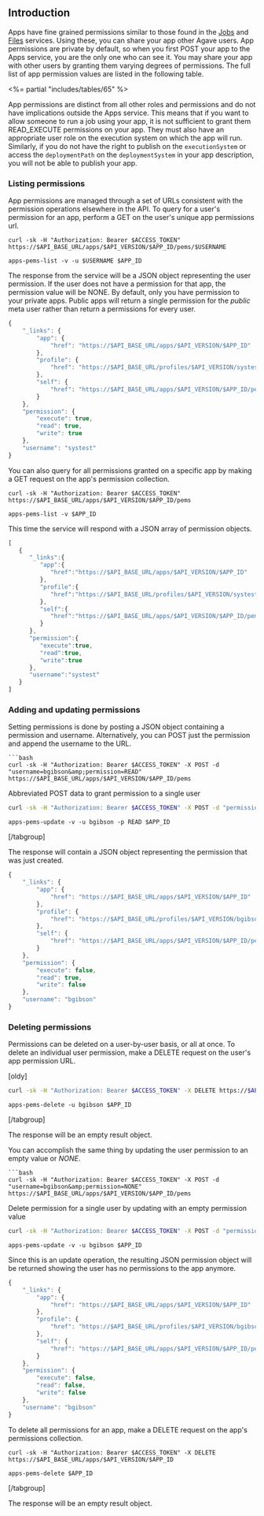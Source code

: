 ## Introduction  

Apps have fine grained permissions similar to those found in the <a title="Job Management" href="/documentation/tutorials/job-management-tutorial/">Jobs</a> and <a title="File Management" href="/documentation/tutorials/data-management-tutorial/">Files</a> services. Using these, you can share your app other Agave users. App permissions are private by default, so when you first POST your app to the Apps service, you are the only one who can see it. You may share your app with other users by granting them varying degrees of permissions. The full list of app permission values are listed in the following table.

<%= partial "includes/tables/65" %>

App permissions are distinct from all other roles and permissions and do not have implications outside the Apps service. This means that if you want to allow someone to run a job using your app, it is not sufficient to grant them READ_EXECUTE permissions on your app. They must also have an appropriate user role on the execution system on which the app will run. Similarly, if you do not have the right to publish on the <code>executionSystem</code> or access the <code>deploymentPath</code> on the <code>deploymentSystem</code> in your app description, you will not be able to publish your app.

### Listing permissions  

App permissions are managed through a set of URLs consistent with the permission operations elsewhere in the API. To query for a user's permission for an app, perform a GET on the user's unique app permissions url.

```shell
curl -sk -H "Authorization: Bearer $ACCESS_TOKEN" https://$API_BASE_URL/apps/$API_VERSION/$APP_ID/pems/$USERNAME
```


```plaintext
apps-pems-list -v -u $USERNAME $APP_ID
```


The response from the service will be a JSON object representing the user permission. If the user does not have a permission for that app, the permission value will be NONE. By default, only you have permission to your private apps. Public apps will return a single permission for the <em>public</em> meta user rather than return a permissions for every user.

```javascript
{
    "_links": {
        "app": {
            "href": "https://$API_BASE_URL/apps/$API_VERSION/$APP_ID"
        },
        "profile": {
            "href": "https://$API_BASE_URL/profiles/$API_VERSION/systest"
        },
        "self": {
            "href": "https://$API_BASE_URL/apps/$API_VERSION/$APP_ID/pems/systest"
        }
    },
    "permission": {
        "execute": true,
        "read": true,
        "write": true
    },
    "username": "systest"
}
```

You can also query for all permissions granted on a specific app by making a GET request on the app's permission collection.

```shell
curl -sk -H "Authorization: Bearer $ACCESS_TOKEN" https://$API_BASE_URL/apps/$API_VERSION/$APP_ID/pems
```


```plaintext
apps-pems-list -v $APP_ID
```


This time the service will respond with a JSON array of permission objects.

```javascript
[  
   {  
      "_links":{  
         "app":{  
            "href":"https://$API_BASE_URL/apps/$API_VERSION/$APP_ID"
         },
         "profile":{  
            "href":"https://$API_BASE_URL/profiles/$API_VERSION/systest"
         },
         "self":{  
            "href":"https://$API_BASE_URL/apps/$API_VERSION/$APP_ID/pems/systest"
         }
      },
      "permission":{  
         "execute":true,
         "read":true,
         "write":true
      },
      "username":"systest"
   }
]
```

### Adding and updating permissions  

Setting permissions is done by posting a JSON object containing a permission and username. Alternatively, you can POST just the permission and append the username to the URL.

```shell
```bash
curl -sk -H "Authorization: Bearer $ACCESS_TOKEN" -X POST -d "username=bgibson&amp;permission=READ" https://$API_BASE_URL/apps/$API_VERSION/$APP_ID/pems
```
Abbreviated POST data to grant permission to a single user
```bash
curl -sk -H "Authorization: Bearer $ACCESS_TOKEN" -X POST -d "permission=READ" https://$API_BASE_URL/apps/$API_VERSION/$APP_ID/pems/bgibson
```


```plaintext
apps-pems-update -v -u bgibson -p READ $APP_ID
```


[/tabgroup]

The response will contain a JSON object representing the permission that was just created.

```javascript
{
    "_links": {
        "app": {
            "href": "https://$API_BASE_URL/apps/$API_VERSION/$APP_ID"
        },
        "profile": {
            "href": "https://$API_BASE_URL/profiles/$API_VERSION/bgibson"
        },
        "self": {
            "href": "https://$API_BASE_URL/apps/$API_VERSION/$APP_ID/pems/bgibson"
        }
    },
    "permission": {
        "execute": false,
        "read": true,
        "write": false
    },
    "username": "bgibson"
}
```

### Deleting permissions  

Permissions can be deleted on a user-by-user basis, or all at once. To delete an individual user permission, make a DELETE request on the user's app permission URL.

[oldy]
```bash
curl -sk -H "Authorization: Bearer $ACCESS_TOKEN" -X DELETE https://$API_BASE_URL/apps/$API_VERSION/$APP_ID/bgibson
```


```plaintext
apps-pems-delete -u bgibson $APP_ID
```


[/tabgroup]

The response will be an empty result object.

You can accomplish the same thing by updating the user permission to an empty value or <em>NONE</em>.

```shell
```bash
curl -sk -H "Authorization: Bearer $ACCESS_TOKEN" -X POST -d "username=bgibson&amp;permission=NONE" https://$API_BASE_URL/apps/$API_VERSION/$APP_ID/pems
```
Delete permission for a single user by updating with an empty permission value
```bash
curl -sk -H "Authorization: Bearer $ACCESS_TOKEN" -X POST -d "permission=" https://$API_BASE_URL/apps/$API_VERSION/$APP_ID/pems/bgibson
```


```plaintext
apps-pems-update -v -u bgibson $APP_ID
```


Since this is an update operation, the resulting JSON permission object will be returned showing the user has no permissions to the app anymore.

```javascript
{
    "_links": {
        "app": {
            "href": "https://$API_BASE_URL/apps/$API_VERSION/$APP_ID"
        },
        "profile": {
            "href": "https://$API_BASE_URL/profiles/$API_VERSION/bgibson"
        },
        "self": {
            "href": "https://$API_BASE_URL/apps/$API_VERSION/$APP_ID/pems/bgibson"
        }
    },
    "permission": {
        "execute": false,
        "read": false,
        "write": false
    },
    "username": "bgibson"
}
```

To delete all permissions for an app, make a DELETE request on the app's permissions collection.

```shell
curl -sk -H "Authorization: Bearer $ACCESS_TOKEN" -X DELETE https://$API_BASE_URL/apps/$API_VERSION/$APP_ID
```


```plaintext
apps-pems-delete $APP_ID
```


[/tabgroup]

The response will be an empty result object.